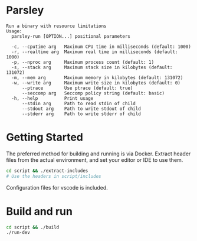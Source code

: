 # Parsley
```
Run a binary with resource limitations
Usage:
  parsley-run [OPTION...] positional parameters

  -c, --cputime arg   Maximum CPU time in milliseconds (default: 1000)
  -r, --realtime arg  Maximum real time in milliseconds (default: 1000)
  -p, --nproc arg     Maximum process count (default: 1)
  -s, --stack arg     Maximum stack size in kilobytes (default: 131072)
  -m, --mem arg       Maximum memory in kilobytes (default: 131072)
  -w, --write arg     Maximum write size in kilobytes (default: 0)
      --ptrace        Use ptrace (default: true)
      --seccomp arg   Seccomp policy string (default: basic)
  -h, --help          Print usage
      --stdin arg     Path to read stdin of child
      --stdout arg    Path to write stdout of child
      --stderr arg    Path to write stderr of child
```

# Getting Started
The preferred method for building and running is via Docker.
Extract header files from the actual environment, and set your editor or IDE to use them.
```bash
cd script && ./extract-includes
# Use the headers in script/includes
```
Configuration files for vscode is included.

# Build and run
```bash
cd script && ./build
./run-dev
```